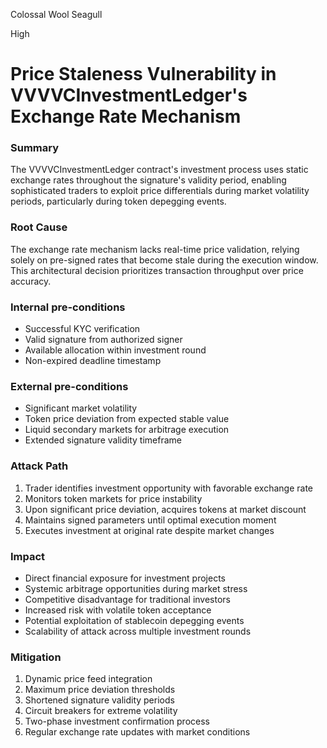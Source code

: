 Colossal Wool Seagull

High

# Price Staleness Vulnerability in VVVVCInvestmentLedger's Exchange Rate Mechanism

### Summary

The VVVVCInvestmentLedger contract's investment process uses static exchange rates throughout the signature's validity period, enabling sophisticated traders to exploit price differentials during market volatility periods, particularly during token depegging events.

### Root Cause

The exchange rate mechanism lacks real-time price validation, relying solely on pre-signed rates that become stale during the execution window. This architectural decision prioritizes transaction throughput over price accuracy.

### Internal pre-conditions

- Successful KYC verification
- Valid signature from authorized signer
- Available allocation within investment round
- Non-expired deadline timestamp

### External pre-conditions

- Significant market volatility
- Token price deviation from expected stable value
- Liquid secondary markets for arbitrage execution
- Extended signature validity timeframe

### Attack Path

1. Trader identifies investment opportunity with favorable exchange rate
2. Monitors token markets for price instability
3. Upon significant price deviation, acquires tokens at market discount
4. Maintains signed parameters until optimal execution moment
5. Executes investment at original rate despite market changes

### Impact

- Direct financial exposure for investment projects
- Systemic arbitrage opportunities during market stress
- Competitive disadvantage for traditional investors
- Increased risk with volatile token acceptance
- Potential exploitation of stablecoin depegging events
- Scalability of attack across multiple investment rounds

### Mitigation

1. Dynamic price feed integration
2. Maximum price deviation thresholds
3. Shortened signature validity periods
4. Circuit breakers for extreme volatility
5. Two-phase investment confirmation process
6. Regular exchange rate updates with market conditions